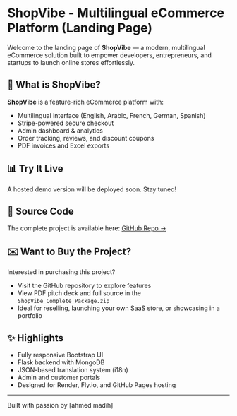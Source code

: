 # ShopVibe - Multilingual eCommerce Platform (Landing Page)

Welcome to the landing page of **ShopVibe** — a modern, multilingual eCommerce solution built to empower developers, entrepreneurs, and startups to launch online stores effortlessly.

## 🌟 What is ShopVibe?

**ShopVibe** is a feature-rich eCommerce platform with:

- Multilingual interface (English, Arabic, French, German, Spanish)
- Stripe-powered secure checkout
- Admin dashboard & analytics
- Order tracking, reviews, and discount coupons
- PDF invoices and Excel exports

## 📊 Try It Live

A hosted demo version will be deployed soon. Stay tuned!

## 📁 Source Code

The complete project is available here:
[GitHub Repo →](https://github.com/AHMED-debug582/ShopVibe_Stripe_Multilang)

## ✉️ Want to Buy the Project?

Interested in purchasing this project?

- Visit the GitHub repository to explore features
- View PDF pitch deck and full source in the `ShopVibe_Complete_Package.zip`
- Ideal for reselling, launching your own SaaS store, or showcasing in a portfolio

## ✨ Highlights

- Fully responsive Bootstrap UI
- Flask backend with MongoDB
- JSON-based translation system (i18n)
- Admin and customer portals
- Designed for Render, Fly.io, and GitHub Pages hosting

---

Built with passion by [ahmed madih]
